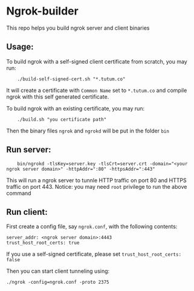 Ngrok-builder
============

This repo helps you build ngrok server and client binaries

Usage:
-----

To build ngrok with a self-signed client certificate from scratch, you may run:

```
    ./build-self-signed-cert.sh "*.tutum.co"
```
It will create a certificate with `Common Name` set to `*.tutum.co` and compile ngrok with this self generated certificate.

To build ngrok with an existing certificate, you may run:

```
    ./build.sh "you certificate path"
```

Then the binary files `ngrok` and `ngrokd` will be put in the folder `bin`

Run server:
-----------
```
    bin/ngrokd -tlsKey=server.key -tlsCrt=server.crt -domain="<your ngrok server domain>" -httpAddr=":80" -httpsAddr=":443"
```
This will run a ngrok server to tunnle HTTP traffic on port 80 and HTTPS traffic on port 443.
Notice: you may need `root` privilege to run the above command


Run client:
----------
First create a config file, say `ngrok.conf`, with the following contents:
```
server_addr: <ngrok server domain>:4443
trust_host_root_certs: true
```
If you use a self-signed certificate, please set `trust_host_root_certs: false`

Then you can start client tunneling using:
```
./ngrok -config=ngrok.conf -proto 2375
```
